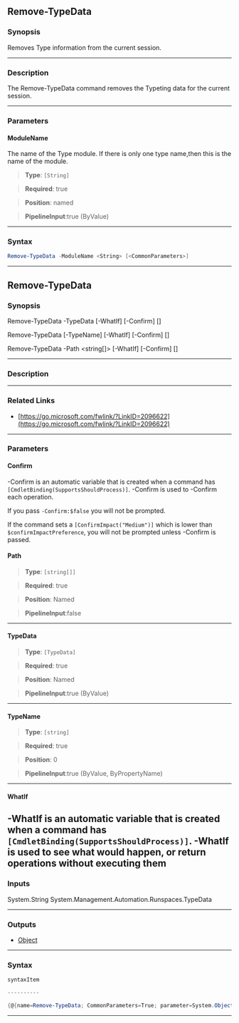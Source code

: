 Remove-TypeData
---------------
### Synopsis
Removes Type information from the current session.

---
### Description

The Remove-TypeData command removes the Typeting data for the current session.

---
### Parameters
#### **ModuleName**

The name of the Type module.  If there is only one type name,then
this is the name of the module.



> **Type**: ```[String]```

> **Required**: true

> **Position**: named

> **PipelineInput**:true (ByValue)



---
### Syntax
```PowerShell
Remove-TypeData -ModuleName <String> [<CommonParameters>]
```
---
Remove-TypeData
---------------
### Synopsis

Remove-TypeData -TypeData <TypeData> [-WhatIf] [-Confirm] [<CommonParameters>]

Remove-TypeData [-TypeName] <string> [-WhatIf] [-Confirm] [<CommonParameters>]

Remove-TypeData -Path <string[]> [-WhatIf] [-Confirm] [<CommonParameters>]


---
### Description
---
### Related Links
* [https://go.microsoft.com/fwlink/?LinkID=2096622](https://go.microsoft.com/fwlink/?LinkID=2096622)



---
### Parameters
#### **Confirm**
-Confirm is an automatic variable that is created when a command has ```[CmdletBinding(SupportsShouldProcess)]```.
-Confirm is used to -Confirm each operation.
    
If you pass ```-Confirm:$false``` you will not be prompted.
    
    
If the command sets a ```[ConfirmImpact("Medium")]``` which is lower than ```$confirmImpactPreference```, you will not be prompted unless -Confirm is passed.

#### **Path**

> **Type**: ```[string[]]```

> **Required**: true

> **Position**: Named

> **PipelineInput**:false



---
#### **TypeData**

> **Type**: ```[TypeData]```

> **Required**: true

> **Position**: Named

> **PipelineInput**:true (ByValue)



---
#### **TypeName**

> **Type**: ```[string]```

> **Required**: true

> **Position**: 0

> **PipelineInput**:true (ByValue, ByPropertyName)



---
#### **WhatIf**
-WhatIf is an automatic variable that is created when a command has ```[CmdletBinding(SupportsShouldProcess)]```.
-WhatIf is used to see what would happen, or return operations without executing them
---
### Inputs
System.String
System.Management.Automation.Runspaces.TypeData


---
### Outputs
* [Object](https://learn.microsoft.com/en-us/dotnet/api/System.Object)




---
### Syntax
```PowerShell
syntaxItem
```
```PowerShell
----------
```
```PowerShell
{@{name=Remove-TypeData; CommonParameters=True; parameter=System.Object[]}, @{name=Remove-TypeData; CommonParameters=Tr…
```
---
